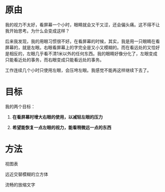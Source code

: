 # 原由

我的视力不太好，看屏幕一个小时，眼睛就会又干又涩，还会偏头痛。这不得不让我开始思考。为什么会变成这样？

后来我发现，我的用眼习惯很不好。在看屏幕的时候，其实，我是用一只眼睛在看屏幕的，就是左眼。右眼看屏幕上的字完全是又小又模糊的。而在看远处的又恰好是相反的，左眼几乎看不清1米以外的任何东西。我的眼睛好像分化了，左眼变成只能看近处的事务，而右眼变成只能看远处的事务。

工作连续几个小时只使用左眼，会压垮左眼。我感觉不能再这样继续下去了。

# 目标

我的两个目标：
1. **在看屏幕时增大右眼的使用，以减轻左眼的压力**

2. **希望能恢复一点左眼的视力，能看稍微远一点的东西**

# 方法

视图表

远近交替模糊的立方体

流畅的放缩文字




